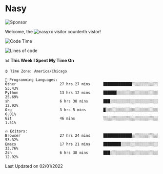 # Nasy

<!--
<p align="center">
<img height="200" src="https://github-readme-stats.vercel.app/api?username=nasyxx&count_private=true&show_icons=true&theme=dracula&include_all_commits=true"/>
<img height="200" src="https://github-readme-stats.vercel.app/api/top-langs/?username=nasyxx&theme=dracula&hide=html,jupyter+notebook&count_private=true&show_icons=true"/>
</p>

  
----------------
-->

![Sponsor](https://img.shields.io/static/v1.svg?label=Sponsor&message=%E2%9D%A4&logo=GitHub&style=flat&color=pink)
 
Welcome, the ![nasyxx visitor counter](https://count.getloli.com/get/@nasyxx?theme=rule34)th vistor!
 
<!--START_SECTION:waka-->
![Code Time](http://img.shields.io/badge/Code%20Time-1%2C674%20hrs%2018%20mins-blue)

![Lines of code](https://img.shields.io/badge/From%20Hello%20World%20I%27ve%20Written-5%20Million%20lines%20of%20code-blue)

📊 **This Week I Spent My Time On** 

```text
⌚︎ Time Zone: America/Chicago

💬 Programming Languages: 
Other                    27 hrs 27 mins      █████████████░░░░░░░░░░░░   53.43% 
Python                   13 hrs 12 mins      ██████░░░░░░░░░░░░░░░░░░░   25.69% 
sh                       6 hrs 38 mins       ███░░░░░░░░░░░░░░░░░░░░░░   12.92% 
Org                      3 hrs 5 mins        █░░░░░░░░░░░░░░░░░░░░░░░░   6.01% 
Git                      46 mins             ░░░░░░░░░░░░░░░░░░░░░░░░░   1.51%

🔥 Editors: 
Browser                  27 hrs 24 mins      █████████████░░░░░░░░░░░░   53.32% 
Emacs                    17 hrs 21 mins      ████████░░░░░░░░░░░░░░░░░   33.76% 
Zsh                      6 hrs 38 mins       ███░░░░░░░░░░░░░░░░░░░░░░   12.92%

```


 Last Updated on 02/01/2022
<!--END_SECTION:waka-->

<!-- ![visitors](https://visitor-badge.laobi.icu/badge?page_id=nasyxx.nasyxx) -->
